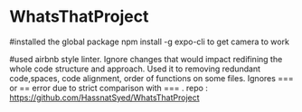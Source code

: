 # WhatsThatProject
 #installed the global package npm install -g expo-cli to get camera to work

 #used airbnb style linter. Ignore changes that would impact redifining the whole code structure and approach. Used it to removing redundant code,spaces, code alignment, order of functions on some files. Ignores === or == error due to strict comparison  with === .
 repo : https://github.com/HassnatSyed/WhatsThatProject
